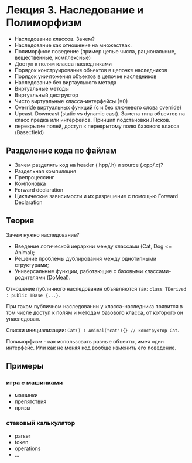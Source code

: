 # Лекция 3. Наследование и Полиморфизм

- Наследование классов. Зачем?
- Наследование как отношение на множествах.
- Полиморфное поведение (пример целые числа, рациональные, вещественные, комплексные)
- Доступ к полям класса наследниками
- Порядок конструирования объектов в цепочке наследников
- Порядок уничтожения объектов в цепочке наследников
- Наследование без виртаульного метода
- Виртуальные методы
- Виртуальный деструктор
- Чисто виртуальные класса-интерфейсы (=0)
- Override виртуальных функций (с и без ключевого слова override)
- Upcast. Downcast (static vs dynamic cast). Замена типа объектов на класс предка или интерфейса. Принцип подстановки Лисков.
- перекрытие полей, доступ к перекрытому полю базового класса (Base::field)

## Разделение кода по файлам

- Зачем разделять код на header (.hpp/.h) и source (.cpp/.c)?
- Раздельная компиляция
- Препроцессинг
- Компоновка
- Forward declaration
- Циклические зависимости и их разрешение с помощью Forward Declaration

## Теория

Зачем нужно наследование?

- Введение логической иерархии между классами (Cat, Dog <= Animal);
- Решение проблемы дублирования между однотипными структурами;
- Универсальные функции, работающие с базовыми классами-родителями (DoMeal).

Отношение публичного наследования объявляются так: 
`class TDerived : public TBase {...}`.

При таком публичном наследовании у класса-наследника появится в том числе доступ к полям и методам базового класса, от которого он унаследован.

Списки инициализации: `Cat() : Animal("cat"){} // конструктор Cat`.

Полиморфизм - как использовать разные объекты, имея один интерфейс. Или как не меняя код вообще изменить его поведение.

## Примеры

### игра с машинками

- машинки
- препятствия
- призы

### стековый калькулятор

- parser
- token
- operations
- ...
